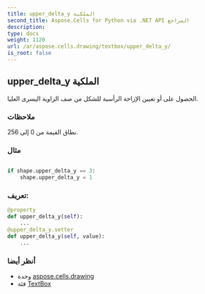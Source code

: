 ```yaml
---
title: upper_delta_y الملكية
second_title: Aspose.Cells for Python via .NET API المراجع
description:
type: docs
weight: 1120
url: /ar/aspose.cells.drawing/textbox/upper_delta_y/
is_root: false
---
```

##  upper_delta_y الملكية

الحصول على أو تعيين الإزاحة الرأسية للشكل من صف الزاوية اليسرى العليا.

###  ملاحظات

نطاق القيمة من 0 إلى 256.

###  مثال

```python

if shape.upper_delta_y == 3:
    shape.upper_delta_y = 1

```
###  تعريف:
```python
@property
def upper_delta_y(self):
    ...
@upper_delta_y.setter
def upper_delta_y(self, value):
    ...
```

###  أنظر أيضا
* وحدة [aspose.cells.drawing](../../)
* فئة [TextBox](/cells/python-net/ar/aspose.cells.drawing/textbox)
